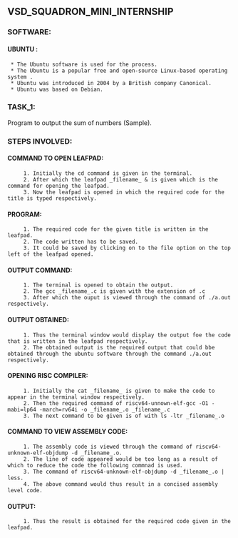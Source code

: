 ## VSD_SQUADRON_MINI_INTERNSHIP

### SOFTWARE:

#### UBUNTU : 
     * The Ubuntu software is used for the process.
     * The Ubuntu is a popular free and open-source Linux-based operating system .
     * Ubuntu was introduced in 2004 by a British company Canonical.
     * Ubuntu was based on Debian.

### TASK_1: 
Program to output the sum of numbers (Sample).

### STEPS INVOLVED:

#### COMMAND TO OPEN LEAFPAD:
         1. Initially the cd command is given in the terminal.
         2. After which the leafpad _filename_ & is given which is the command for opening the leafpad.
         3. Now the leafpad is opened in which the required code for the title is typed respectively.
#### PROGRAM:
         1. The required code for the given title is written in the leafpad.
         2. The code written has to be saved.
         3. It could be saved by clicking on to the file option on the top left of the leafpad opened.
#### OUTPUT COMMAND:
         1. The terminal is opened to obtain the output.
         2. The gcc _filename_.c is given with the extension of .c 
         3. After which the ouput is viewed through the command of ./a.out respectively.
#### OUTPUT OBTAINED:
         1. Thus the terminal window would display the output foe the code that is written in the leafpad respectively.
         2. The obtained output is the required output that could bbe obtained through the ubuntu software through the command ./a.out respectively.
#### OPENING RISC COMPILER:
         1. Initially the cat _filename_ is given to make the code to appear in the terminal window respectively.
         2. Then the required command of riscv64-unnown-elf-gcc -O1 -mabi=lp64 -march=rv64i -o _filename_.o _filename_.c
         3. The next command to be given is of with ls -ltr _filename_.o
#### COMMAND TO VIEW ASSEMBLY CODE:
         1. The assembly code is viewed through the command of riscv64-unknown-elf-objdump -d _filename_.o.
         2. The line of code appeared would be too long as a result of which to reduce the code the following commnad is used.
         3. The command of riscv64-unknown-elf-objdump -d _filename_.o | less.
         4. The above command would thus result in a concised assembly level code.
#### OUTPUT:
         1. Thus the result is obtained for the required code given in the leafpad.
    
